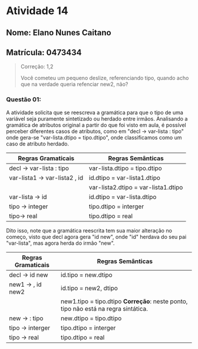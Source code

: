 # Atividade 14
## Nome: Elano Nunes Caitano
## Matrícula: 0473434
> Correção: 1,2
> 
> Você cometeu um pequeno deslize, referenciando tipo, quando acho que na verdade queria refenciar new2, não?
### Questão 01:

A atividade solicita que se reescreva a gramática para que o tipo de uma variável seja puramente sintetizado ou herdado entre irmãos. Analisando a gramática de atributos original a partir do que foi visto em aula, é possível perceber diferentes casos de atributos, como em "decl -> var-lista : tipo" onde gera-se "var-lista.dtipo = tipo.dtipo", onde classificamos como um caso de atributo herdado. 


| Regras Gramaticais                 | Regras Semânticas            |   
|------------------------------------|------------------------------|
| decl -> var-lista : tipo           | var-lista.dtipo = tipo.dtipo |  
| var-lista1 -> var-lista2 , id      | id.dtipo = var-lista1.dtipo  |   
|                                    |var-lista2.dtipo = var-lista1.dtipo|  
| var-lista -> id                    | id.dtipo = var-lista.dtipo   |  
| tipo -> integer                    | tipo.dtipo = interger        |  
| tipo-> real                        | tipo.dtipo = real            |  

Dito isso, note que a gramática reescrita tem sua maior alteração no começo, visto que decl agora gera "id new", onde "id" herdava do seu pai "var-lista", mas agora herda do irmão "new". 

| Regras Gramaticais                 | Regras Semânticas            |   
|------------------------------------|------------------------------|
| decl  -> id new                    | id.tipo = new.dtipo          |  
| new1 -> , id new2                  | id.tipo = new2, dtipo        |   
|                                    | new1.tipo = tipo.dtipo  **Correção**: neste ponto, tipo não está na regra sintática.     |  
| new -> : tipo	                     | new.dtipo = tipo.dtipo       |  
| tipo -> interger                   | tipo.dtipo = interger        |  
| tipo -> real                       | tipo.dtipo = real            |  
